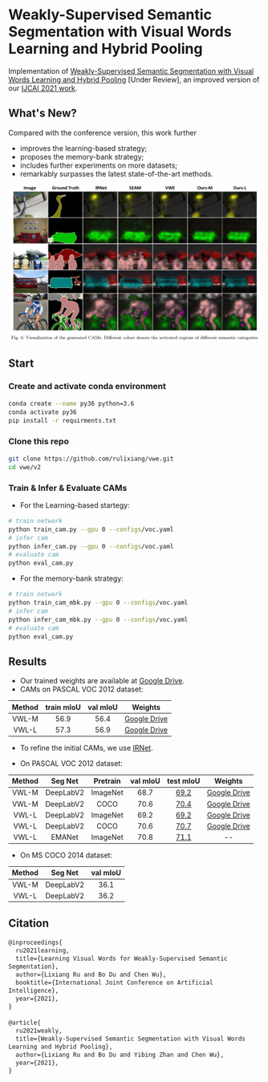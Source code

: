 # Weakly-Supervised Semantic Segmentation with Visual Words Learning and Hybrid Pooling

Implementation of [Weakly-Supervised Semantic Segmentation with Visual Words Learning and Hybrid Pooling](https://lixiangru.cn/assets/files/vwl.pdf) [Under Review], an improved version of our [IJCAI 2021 work](https://lixiangru.cn/assets/files/vwe.pdf).

## What's New?

Compared with the conference version, this work further

- improves the learning-based strategy;
- proposes the memory-bank strategy;
- includes further experiments on more datasets;
- remarkably surpasses the latest state-of-the-art methods.

<img align="center" src="./figures/vwl.png"/>

## Start

### Create and activate conda environment

```bash
conda create --name py36 python=3.6
conda activate py36
pip install -r requirments.txt
```

### Clone this repo

```bash
git clone https://github.com/rulixiang/vwe.git
cd vwe/v2
```

### Train & Infer & Evaluate CAMs

- For the Learning-based startegy:

```bash
# train network
python train_cam.py --gpu 0 --configs/voc.yaml
# infer cam
python infer_cam.py --gpu 0 --configs/voc.yaml
# evaluate cam
python eval_cam.py
```

- For the memory-bank strategy:

```bash
# train network
python train_cam_mbk.py --gpu 0 --configs/voc.yaml
# infer cam
python infer_cam_mbk.py --gpu 0 --configs/voc.yaml
# evaluate cam
python eval_cam.py
```

## Results

- Our trained weights are available at [Google Drive](https://drive.google.com/drive/folders/1h8Erevo7uQLq56yP-c89za28a0NvxzWG?usp=sharing).
- CAMs on PASCAL VOC 2012 dataset:

| Method | train mIoU | val mIoU |                                              Weights                                               |
|:------:|:----------:|:--------:|:--------------------------------------------------------------------------------------------------:|
| VWL-M  |    56.9    |   56.4   | [Google Drive](https://drive.google.com/file/d/1S-jJiR35U_9a2IP2m9wdgLeotnQOje3Y/view?usp=sharing) |
| VWL-L  |    57.3    |   56.9   | [Google Drive](https://drive.google.com/file/d/1qxTJcodpxTGCK8NLKG3zY7F_bwVKS62E/view?usp=sharing) |

- To refine the initial CAMs, we use [IRNet](https://github.com/jiwoon-ahn/irn).

- On PASCAL VOC 2012 dataset:

| Method |  Seg Net  | Pretrain | val mIoU |                           test mIoU                            |                                              Weights                                               |
|:------:|:---------:|:--------:|:--------:|:--------------------------------------------------------------:|:--------------------------------------------------------------------------------------------------:|
| VWL-M  | DeepLabV2 | ImageNet |   68.7   | [69.2](http://host.robots.ox.ac.uk:8080/anonymous/XJDOJG.html) | [Google Drive](https://drive.google.com/file/d/1UtkjpDk5hdS0lVWGXqdSffjmeQrn-E2V/view?usp=sharing) |
| VWL-M  | DeepLabV2 |   COCO   |   70.6   | [70.4](http://host.robots.ox.ac.uk:8080/anonymous/J00QBG.html) | [Google Drive](https://drive.google.com/file/d/1VGw4rKg3Ex4N-GzjGcGEZQJlev6cKXnS/view?usp=sharing) |
| VWL-L  | DeepLabV2 | ImageNet |   69.2   | [69.2](http://host.robots.ox.ac.uk:8080/anonymous/Y0XECB.html) | [Google Drive](https://drive.google.com/file/d/1tBY3nyuiO9DU6jR40ZABh4EIGq53SrOC/view?usp=sharing) |
| VWL-L  | DeepLabV2 |   COCO   |   70.6   | [70.7](http://host.robots.ox.ac.uk:8080/anonymous/0QVYDO.html) | [Google Drive](https://drive.google.com/file/d/1OrbpPmG5Q1OJr2qczBw13O1-hixGtdGh/view?usp=sharing) |
| VWL-L  |  EMANet   | ImageNet |   70.8   | [71.1](http://host.robots.ox.ac.uk:8080/anonymous/FJJDSP.html) |                                                 --                                                 |

- On MS COCO 2014 dataset:

| Method |  Seg Net  | val mIoU |
|:------:|:---------:|:--------:|
| VWL-M  | DeepLabV2 |   36.1   |
| VWL-L  | DeepLabV2 |   36.2   |

## Citation

```
@inproceedings{
  ru2021learning,
  title={Learning Visual Words for Weakly-Supervised Semantic Segmentation},
  author={Lixiang Ru and Bo Du and Chen Wu},
  booktitle={International Joint Conference on Artificial Intelligence},
  year={2021},
}

@article{
  ru2021weakly,
  title={Weakly-Supervised Semantic Segmentation with Visual Words Learning and Hybrid Pooling},
  author={Lixiang Ru and Bo Du and Yibing Zhan and Chen Wu},
  year={2021},
}
```
